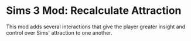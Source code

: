 # Sims 3 Mod: Recalculate Attraction

This mod adds several interactions that give the player greater insight and control over Sims' attraction to one another.
